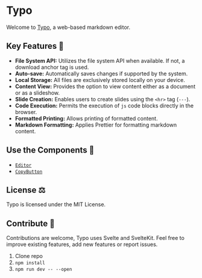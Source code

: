 # Typo

Welcome to [Typo](https://typo.robino.dev), a web-based markdown editor.

## Key Features :key:

- **File System API:** Utilizes the file system API when available. If not, a download anchor tag is used.
- **Auto-save:** Automatically saves changes if supported by the system.
- **Local Storage:** All files are exclusively stored locally on your device.
- **Content View:** Provides the option to view content either as a document or as a slideshow.
- **Slide Creation:** Enables users to create slides using the `<hr>` tag (`---`).
- **Code Execution:** Permits the execution of `js` code blocks directly in the browser.
- **Formatted Printing:** Allows printing of formatted content.
- **Markdown Formatting:** Applies Prettier for formatting markdown content.

## Use the Components :wrench:

- [`Editor`](https://github.com/rossrobino/components)
- [`CopyButton`](https://github.com/rossrobino/components)

## License :balance_scale:

Typo is licensed under the MIT License.

## Contribute :handshake:

Contributions are welcome, Typo uses Svelte and SvelteKit. Feel free to improve existing features, add new features or report issues.

1. Clone repo
2. `npm install`
3. `npm run dev -- --open`
